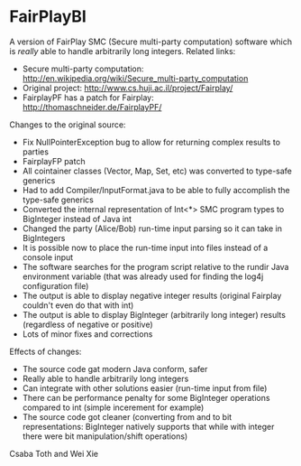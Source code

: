 FairPlayBI
==========

A version of FairPlay SMC (Secure multi-party computation) software which is _really_ able to handle
arbitrarily long integers. Related links:
- Secure multi-party computation: http://en.wikipedia.org/wiki/Secure_multi-party_computation
- Original project: http://www.cs.huji.ac.il/project/Fairplay/
- FairplayPF has a patch for Fairplay: http://thomaschneider.de/FairplayPF/

Changes to the original source:
- Fix NullPointerException bug to allow for returning complex results to parties
- FairplayFP patch
- All cointainer classes (Vector, Map, Set, etc) was converted to type-safe generics
- Had to add Compiler/InputFormat.java to be able to fully accomplish the type-safe generics
- Converted the internal representation of Int<*> SMC program types to BigInteger instead of Java int
- Changed the party (Alice/Bob) run-time input parsing so it can take in BigIntegers
- It is possible now to place the run-time input into files instead of a console input
- The software searches for the program script relative to the rundir Java environment variable
(that was already used for finding the log4j configuration file)
- The output is able to display negative integer results (original Fairplay couldn't even do that with int)
- The output is able to display BigInteger (arbitrarily long integer) results (regardless of negative or positive)
- Lots of minor fixes and corrections

Effects of changes:
- The source code gat modern Java conform, safer
- Really able to handle arbitrarily long integers
- Can integrate with other solutions easier (run-time input from file)
- There can be performance penalty for some BigInteger operations compared to int (simple incerement for example)
- The source code got cleaner (converting from and to bit representations: BigInteger natively supports that while
with integer there were bit manipulation/shift operations)

Csaba Toth and Wei Xie
